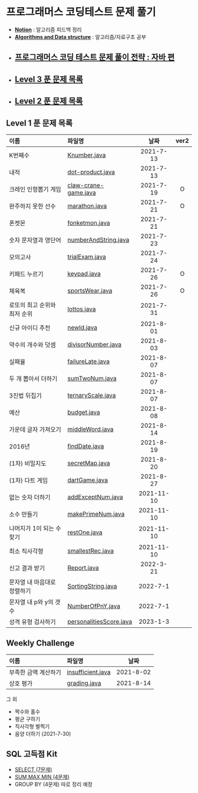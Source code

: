 # 프로그래머스 코딩테스트 문제 풀기


* [**Notion**] : 알고리즘 피드백 정리
* [**Algorithms and Data structure**] : 알고리즘/자료구조 공부 


[**Notion**]:https://www.notion.so/fa52506a0d39477c850ebb286fad9fac
[**Algorithms and Data structure**]: https://www.notion.so/Algorithms-and-Data-structure-52ff4d8ee68240f18a26cbc51502ae27


+ ## [프로그래머스 코딩 테스트 문제 풀이 전략 : 자바 편]
[프로그래머스 코딩 테스트 문제 풀이 전략 : 자바 편]:https://github.com/yoon1000/programmers-algorithm/blob/main/README/book-pracitce.md

+ ## [Level 3 푼 문제 목록]
[Level 3 푼 문제 목록]:https://github.com/yoon1000/programmers-algorithm/blob/main/README/LEVEL3.md


+ ## [Level 2 푼 문제 목록]
[Level 2 푼 문제 목록]:https://github.com/yoon1000/programmers-algorithm/blob/main/README/LEVEL2.md




## Level 1 푼 문제 목록
|이름|파일명|날짜|ver2|
|:---|:---|:---:|:---:|
|K번째수|[Knumber.java]|2021-7-13||
|내적|[dot-product.java]|2021-7-13||
|크레인 인형뽑기 게임|[claw-crane-game.java]|2021-7-19|O|
|완주하지 못한 선수|[marathon.java]|2021-7-21|O|
|폰켓몬|[fonketmon.java]|2021-7-21||
|숫자 문자열과 영단어|[numberAndString.java]|2021-7-23||
|모의고사|[trialExam.java]|2021-7-24||
|키패드 누르기|[keypad.java]|2021-7-26|O|
|체육복|[sportsWear.java]|2021-7-26|O|
|로또의 최고 순위와 최저 순위|[lottos.java]|2021-7-31||
|신규 아이디 추천|[newId.java]|2021-8-01||
|약수의 개수와 덧셈|[divisorNumber.java]|2021-8-03||
|실패율|[failureLate.java]|2021-8-07||
|두 개 뽑아서 더하기|[sumTwoNum.java]|2021-8-07||
|3진법 뒤집기|[ternaryScale.java]|2021-8-07||
|예산|[budget.java]|2021-8-08||
|가운데 글자 가져오기|[middleWord.java]|2021-8-14||
|2016년|[findDate.java]|2021-8-19||
|(1차) 비밀지도|[secretMap.java]|2021-8-20||
|(1차) 다트 게임|[dartGame.java]|2021-8-27||
|없는 숫자 더하기|[addExceptNum.java]|2021-11-10||
|소수 만들기|[makePrimeNum.java]|2021-11-10||
|나머지가 1이 되는 수 찾기|[restOne.java]|2021-11-10||
|최소 직사각형|[smallestRec.java]|2021-11-10||
|신고 결과 받기|[Report.java]|2022-3-21||
|문자열 내 마음대로 정렬하기|[SortingString.java]|2022-7-1||
|문자열 내 p와 y의 갯수|[NumberOfPnY.java]|2022-7-1||
|성격 유형 검사하기|[personalitiesScore.java]|2023-1-3||


[Report.java]:https://github.com/yoon1000/programmers-algorithm/blob/main/Level1/Report.java
[SortingString.java]:https://github.com/yoon1000/programmers-algorithm/blob/main/Level1/SortingString.java
[NumberOfPnY.java]:https://github.com/yoon1000/programmers-algorithm/blob/main/Level1/NumberOfPnY.java
[personalitiesScore.java]:https://github.com/yoon1000/programmers-algorithm/blob/main/Level1/2022_KAKAO_TECH_INTERNSHIP/personalitiesScore.java

## Weekly Challenge
|이름|파일명|날짜|
|:---|:---|:---:|
|부족한 금액 계산하기|[insufficient.java]|2021-8-02|
|상호 평가|[grading.java]|2021-8-14|

그 외 
* 짝수와 홀수
* 평균 구하기
* 직사각형 별찍기
* 음양 더하기 (2021-7-30)

## SQL 고득점 Kit
* [SELECT (7문제)]
* [SUM,MAX,MIN (4문제)]
* GROUP BY (4문제)
따로 정리 예정



[Knumber.java]:https://github.com/yoon1000/programmers-algorithm/blob/main/Level1/Knumber.java
[dot-product.java]:https://github.com/yoon1000/programmers-algorithm/blob/main/Level1/dot-product.java
[claw-crane-game.java]:https://github.com/yoon1000/programmers-algorithm/blob/main/Level1/claw-crane-game.java
[marathon.java]:https://github.com/yoon1000/programmers-algorithm/blob/main/Level1/marathon.java
[fonketmon.java]:https://github.com/yoon1000/programmers-algorithm/blob/main/Level1/HashMap/fonketmon.java
[numberAndString.java]:https://github.com/yoon1000/programmers-algorithm/blob/main/Level1/numberAndString.java
[trialExam.java]:https://github.com/yoon1000/programmers-algorithm/blob/main/Level1/HashMap/trialExam.java
[keypad.java]:https://github.com/yoon1000/programmers-algorithm/blob/main/Level1/Stack/keypad.java
[sportsWear.java]:https://github.com/yoon1000/programmers-algorithm/blob/main/Level1/HashMap/sportsWear.java
[lottos.java]:https://github.com/yoon1000/programmers-algorithm/blob/main/Level1/lottos.java
[newId.java]:https://github.com/yoon1000/programmers-algorithm/blob/main/Level1/RegularExpression/newId.java
[divisorNumber.java]:https://github.com/yoon1000/programmers-algorithm/blob/main/Level1/divisorNumber.java
[failureLate.java]:https://github.com/yoon1000/programmers-algorithm/blob/main/Level1/HashMap/failureLate.java
[sumTwoNum.java]:https://github.com/yoon1000/programmers-algorithm/blob/main/Level1/HashSet/sumTwoNum.java
[ternaryScale.java]:https://github.com/yoon1000/programmers-algorithm/blob/main/Level1/ternaryScale.java
[budget.java]:https://github.com/yoon1000/programmers-algorithm/blob/main/Level1/budget.java
[middleWord.java]:https://github.com/yoon1000/programmers-algorithm/blob/main/Level1/middleWord.java
[findDate.java]:https://github.com/yoon1000/programmers-algorithm/blob/main/Level1/findDate.java
[secretMap.java]:https://github.com/yoon1000/programmers-algorithm/blob/main/Level1/secretMap.java
[dartGame.java]:https://github.com/yoon1000/programmers-algorithm/blob/main/Level1/StringTokenizer/dartGame.java
[addExceptNum.java]:https://github.com/yoon1000/programmers-algorithm/blob/main/Level1/addExceptNum.java
[makePrimeNum.java]:https://github.com/yoon1000/programmers-algorithm/blob/main/Level1/makePrimeNum.java
[restOne.java]:https://github.com/yoon1000/programmers-algorithm/blob/main/Level1/restOne.java
[smallestRec.java]:https://github.com/yoon1000/programmers-algorithm/blob/main/Level1/smallestRec.java



[insufficient.java]:https://github.com/yoon1000/programmers-algorithm/blob/main/weekly-challenge/insufficient.java
[grading.java]:https://github.com/yoon1000/programmers-algorithm/blob/main/weekly-challenge/grading.java


[SELECT (7문제)]:https://github.com/yoon1000/programmers-algorithm/tree/main/SQL/SELECT
[SUM,MAX,MIN (4문제)]:https://github.com/yoon1000/programmers-algorithm/tree/main/SQL/SUM%2C%20MAX%2C%20MIN
